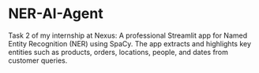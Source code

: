 # NER-AI-Agent
Task 2 of my internship at Nexus: A professional Streamlit app for Named Entity Recognition (NER) using SpaCy. The app extracts and highlights key entities such as products, orders, locations, people, and dates from customer queries. 
